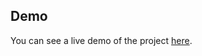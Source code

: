 


## Demo


You can see a live demo of the project [here](
https://abhishek-end.github.io/lezrav-frontend/).
